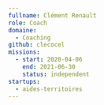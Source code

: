 ```yaml
---
fullname: Clément Renault
role: Coach
domaine:
  - Coaching
github: clecocel
missions:
  - start: 2020-04-06
    end: 2021-06-30
    status: independent
startups:
  - aides-territoires
---
```

